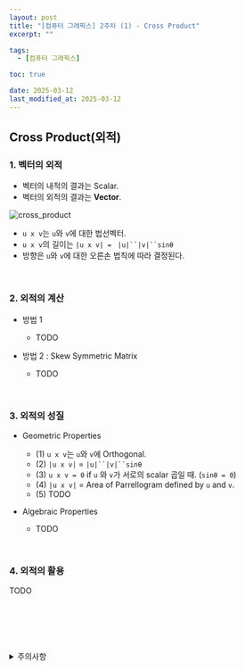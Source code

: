 ```yaml
---
layout: post
title: "[컴퓨터 그래픽스] 2주차 (1) - Cross Product"
excerpt: ""

tags:
  - [컴퓨터 그래픽스]

toc: true

date: 2025-03-12
last_modified_at: 2025-03-12
---
```

## Cross Product(외적)
### 1. 벡터의 외적
- 벡터의 내적의 결과는 Scalar.
- 벡터의 외적의 결과는 **Vector**.  

![cross_product](TODO)  
- `u x v`는 `u`와 `v`에 대한 법선벡터.
- `u x v`의 길이는 `|u x v| = ` `|u|``|v|``sinθ`
- 방향은 `u`와 `v`에 대한 오른손 법칙에 따라 결정된다.  

<br>

### 2. 외적의 계산
- 방법 1
  - TODO

- 방법 2 : Skew Symmetric Matrix
  - TODO

<br>


### 3. 외적의 성질
- Geometric Properties
    - (1) `u x v`는 `u`와 `v`에 Orthogonal.
    - (2) `|u x v|` = `|u|``|v|``sinθ`
    - (3) `u x v = 0` if `u` 와 `v`가 서로의 scalar 곱일 때. (`sinθ = 0`)  
    - (4) `|u x v|` = Area of Parrellogram defined by `u` and `v`.  
    - (5) TODO

- Algebraic Properties
  - TODO

<br>

### 4. 외적의 활용  
TODO  

<br>



<br>
<br>
<br>
<br>
<details>
<summary>주의사항</summary>
<div markdown="1">

이 포스팅은 강원대학교 김종민 교수님의 컴퓨터 그래픽스 수업을 들으며 내용을 정리 한 것입니다.  
수업 내용에 대한 저작권은 교수님께 있으니,  
다른 곳으로의 무분별한 내용 복사를 자제해 주세요.

</div>
</details> 